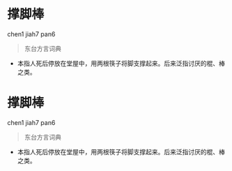 # 撑脚棒
chen1 jiah7 pan6
> 东台方言词典
- 本指人死后停放在堂屋中，用两根筷子将脚支撑起来。后来泛指讨厌的棍、棒之类。

# 撑脚棒
chen1 jiah7 pan6
> 东台方言词典
- 本指人死后停放在堂屋中，用两根筷子将脚支撑起来。后来泛指讨厌的棍、棒之类。
